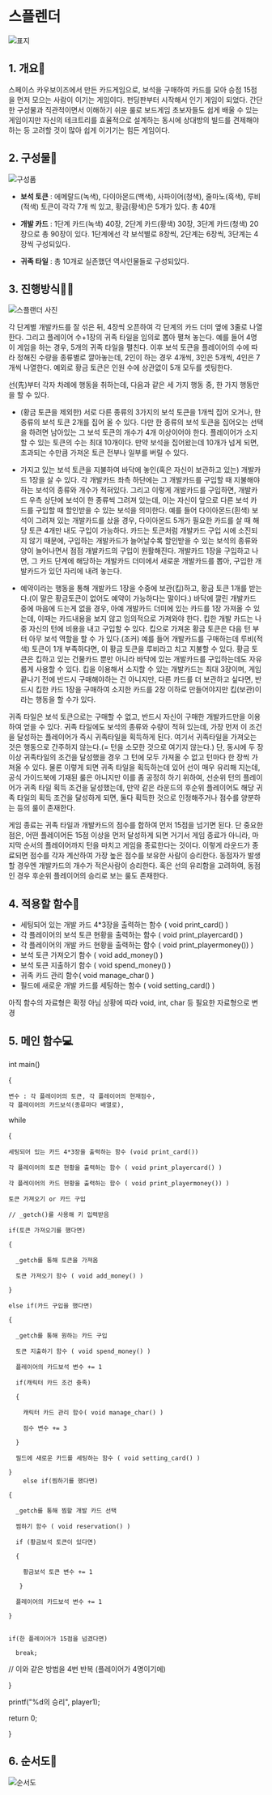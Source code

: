 # 스플렌더

![표지](https://user-images.githubusercontent.com/74187674/100521233-9e6ac000-31e5-11eb-85af-9011de7c833b.jpg)

## 1. 개요📖

스페이스 카우보이즈에서 만든 카드게임으로, 보석을 구매하여 카드를 모아 승점 15점을 먼저 모으는 사람이 이기는 게임이다. 펀딩판부터 시작해서 인기 게임이 되었다. 간단한 구성물과 직관적이면서 이해하기 쉬운 룰로 보드게임 초보자들도 쉽게 배울 수 있는 게임이지만 자신의 테크트리를 효율적으로 설계하는 동시에 상대방의 빌드를 견제해야 하는 등 고려할 것이 많아 쉽게 이기기는 힘든 게임이다.

## 2. 구성물👀

![구성품](https://user-images.githubusercontent.com/74187674/100520947-0c15ec80-31e4-11eb-8cdb-4425a20caa79.jpg)

- __보석 토큰__ : 에메랄드(녹색), 다이아몬드(백색), 사파이어(청색), 줄마노(흑색), 루비(적색) 토큰이 각각 7개 씩 있고, 황금(황색)은 5개가 있다. 총 40개

- __개발 카드__ : 1단계 카드(녹색) 40장, 2단계 카드(황색) 30장, 3단계 카드(청색) 20장으로 총 90장이 있다. 1단계에선 각 보석별로 8장씩, 2단계는 6장씩, 3단계는 4장씩 구성되있다.

- __귀족 타일__ : 총 10개로 실존했던 역사인물들로 구성되있다.

## 3. 진행방식🤹‍♀️

![스플랜더 사진](https://user-images.githubusercontent.com/74187674/100520886-b5a8ae00-31e3-11eb-9006-88506ef9ab33.jpg)

각 단계별 개발카드를 잘 섞은 뒤, 4장씩 오픈하여 각 단계의 카드 더미 옆에 3줄로 나열한다. 그리고 플레이어 수+1장의 귀족 타일을 임의로 뽑아 펼쳐 놓는다. 예를 들어 4명이 게임을 하는 경우, 5개의 귀족 타일을 펼친다. 이후 보석 토큰을 플레이어의 수에 따라 정해진 수량을 종류별로 깔아놓는데, 2인이 하는 경우 4개씩, 3인은 5개씩, 4인은 7개씩 나열한다. 예외로 황금 토큰은 인원 수에 상관없이 5개 모두를 셋팅한다.

선(先)부터 각자 차례에 행동을 취하는데, 다음과 같은 세 가지 행동 중, 한 가지 행동만을 할 수 있다.

- (황금 토큰을 제외한) 서로 다른 종류의 3가지의 보석 토큰을 1개씩 집어 오거나, 한 종류의 보석 토큰 2개를 집어 올 수 있다. 다만 한 종류의 보석 토큰을 집어오는 선택을 하려면 남아있는 그 보석 토큰의 개수가 4개 이상이어야 한다. 플레이어가 소지할 수 있는 토큰의 수는 최대 10개이다. 만약 보석을 집어왔는데 10개가 넘게 되면, 초과되는 수만큼 가져온 토큰 전부나 일부를 버릴 수 있다.

- 가지고 있는 보석 토큰을 지불하여 바닥에 놓인(혹은 자신이 보관하고 있는) 개발카드 1장을 살 수 있다. 각 개발카드 좌측 하단에는 그 개발카드를 구입할 때 지불해야 하는 보석의 종류와 개수가 적혀있다. 그리고 이렇게 개발카드를 구입하면, 개발카드 우측 상단에 보석이 한 종류씩 그려져 있는데, 이는 자신이 앞으로 다른 보석 카드를 구입할 때 할인받을 수 있는 보석을 의미한다. 예를 들어 다이아몬드(흰색) 보석이 그려져 있는 개발카드를 샀을 경우, 다이아몬드 5개가 필요한 카드를 살 때 해당 토큰 4개만 내도 구입이 가능하다. 카드는 토큰처럼 개발카드 구입 시에 소진되지 않기 때문에, 구입하는 개발카드가 늘어날수록 할인받을 수 있는 보석의 종류와 양이 늘어나면서 점점 개발카드의 구입이 원활해진다. 개발카드 1장을 구입하고 나면, 그 카드 단계에 해당하는 개발카드 더미에서 새로운 개발카드를 뽑아, 구입한 개발카드가 있던 자리에 내려 놓는다.

- 예약이라는 행동을 통해 개발카드 1장을 수중에 보관(킵)하고, 황금 토큰 1개를 받는다.(이 말은 황금토큰이 없어도 예약이 가능하다는 말이다.) 바닥에 깔린 개발카드 중에 마음에 드는게 없을 경우, 아예 개발카드 더미에 있는 카드를 1장 가져올 수 있는데, 이때는 카드내용을 보지 않고 임의적으로 가져와야 한다. 킵한 개발 카드는 나중 자신의 턴에 비용을 내고 구입할 수 있다. 킵으로 가져온 황금 토큰은 다음 턴 부터 아무 보석 역할을 할 수 가 있다.(조커) 예를 들어 개발카드를 구매하는데 루비(적색) 토큰이 1개 부족하다면, 이 황금 토큰을 루비라고 치고 지불할 수 있다. 황금 토큰은 킵하고 있는 건물카드 뿐만 아니라 바닥에 있는 개발카드를 구입하는데도 자유롭게 사용할 수 있다. 킵을 이용해서 소지할 수 있는 개발카드는 최대 3장이며, 게임 끝나기 전에 반드시 구매해야하는 건 아니지만, 다른 카드를 더 보관하고 싶다면, 반드시 킵한 카드 1장을 구매하여 소지한 카드를 2장 이하로 만들어야지만 킵(보관)이라는 행동을 할 수가 있다.

귀족 타일은 보석 토큰으로는 구매할 수 없고, 반드시 자신이 구매한 개발카드만을 이용하여 얻을 수 있다. 귀족 타일에도 보석의 종류와 수량이 적혀 있는데, 가장 먼저 이 조건을 달성하는 플레이어가 즉시 귀족타일을 획득하게 된다. 여기서 귀족타일을 가져오는 것은 행동으로 간주하지 않는다.(= 턴을 소모한 것으로 여기지 않는다.) 단, 동시에 두 장 이상 귀족타일의 조건을 달성했을 경우 그 턴에 모두 가져올 수 없고 턴마다 한 장씩 가져올 수 있다. 물론 이렇게 되면 귀족 타일을 획득하는데 있어 선이 매우 유리해 지는데, 공식 가이드북에 기재된 룰은 아니지만 이를 좀 공정히 하기 위하여, 선순위 턴의 플레이어가 귀족 타일 획득 조건을 달성했는데, 만약 같은 라운드의 후순위 플레이어도 해당 귀족 타일의 획득 조건을 달성하게 되면, 둘다 획득한 것으로 인정해주거나 점수를 양분하는 등의 룰이 존재한다.

게임 종료는 귀족 타일과 개발카드의 점수를 합하여 먼저 15점을 넘기면 된다. 단 중요한 점은, 어떤 플레이어든 15점 이상을 먼저 달성하게 되면 거기서 게임 종료가 아니라, 마지막 순서의 플레이어까지 턴을 마치고 게임을 종료한다는 것이다. 이렇게 라운드가 종료되면 점수를 각자 계산하여 가장 높은 점수를 보유한 사람이 승리한다. 동점자가 발생할 경우엔 개발카드의 개수가 적은사람이 승리한다. 혹은 선의 유리함을 고려하여, 동점인 경우 후순위 플레이어의 승리로 보는 룰도 존재한다.

## 4. 적용할 함수📁

- 세팅되어 있는 개발 카드 4*3장을 출력하는 함수 ( void print_card() )
- 각 플레이어의 보석 토큰 현황을 출력하는 함수 ( void print_playercard() )
- 각 플레이어의 개발 카드 현황을 출력하는 함수 ( void print_playermoney()) )
- 보석 토큰 가져오기 함수 ( void add_money() )
- 보석 토큰 지출하기 함수 ( void spend_money() )
- 귀족 카드 관리 함수( void manage_char() )
- 필드에 새로운 개발 카드를 세팅하는 함수 ( void setting_card() )

아직 함수의 자료형은 확정 아님 상황에 따라 void, int, char 등 필요한 자료형으로 변경


## 5. 메인 함수💻



int main()

{

    변수 : 각 플레이어의 토큰, 각 플레이어의 현재점수, 
    각 플레이어의 카드보석(종류마다 배열로), 

  while

  {

    세팅되어 있는 카드 4*3장을 출력하는 함수 (void print_card())
   
    각 플레이어의 토큰 현황을 출력하는 함수 ( void print_playercard() )
   
    각 플레이어의 카드 현황을 출력하는 함수 ( void print_playermoney()) )

    토큰 가져오기 or 카드 구입 
   
    // _getch()를 사용해 키 입력받음

    if(토큰 가져오기를 했다면)
   
    {
   
      _getch를 통해 토큰을 가져옴

      토큰 가져오기 함수 ( void add_money() )
      
    }
   
    else if(카드 구입을 했다면)
   
    {
   
      _getch를 통해 원하는 카드 구입
      
      토큰 지출하기 함수 ( void spend_money() )

      플레이어의 카드보석 변수 += 1

      if(캐릭터 카드 조건 충족)
         
      {
         
        캐릭터 카드 관리 함수( void manage_char() )
            
        점수 변수 += 3
            
      }
         
      필드에 새로운 카드를 세팅하는 함수 ( void setting_card() )
      
    }
        else if(찜하기를 했다면)
   
    {
   
      _getch를 통해 찜할 개발 카드 선택
      
      찜하기 함수 ( void reservation() )
      
      if (황금보석 토큰이 있다면)
      
      {
      
        황금보석 토큰 변수 += 1
        
       }

      플레이어의 카드보석 변수 += 1
      
    }
   

    if(한 플레이어가 15점을 넘겼다면)
   
      break;
      
// 이와 같은 방법을 4번 반복 (플레이어가 4명이기에)
   
  }

  printf("%d의 승리", player1);

  return 0;

}

## 6. 순서도📝

![순서도](https://user-images.githubusercontent.com/74187674/100522239-9cf0c600-31ec-11eb-9bca-29bfae2ad9a7.png)
